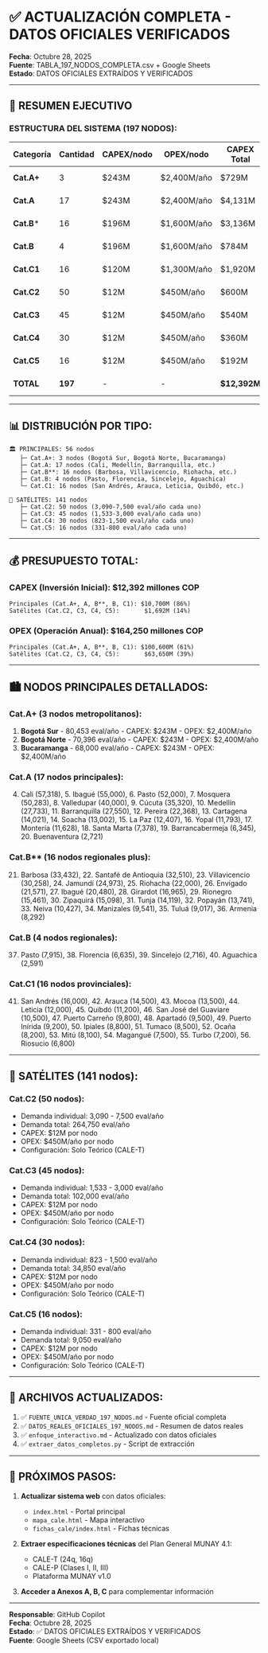 # ✅ ACTUALIZACIÓN COMPLETA - DATOS OFICIALES VERIFICADOS

**Fecha**: Octubre 28, 2025  
**Fuente**: TABLA_197_NODOS_COMPLETA.csv + Google Sheets  
**Estado**: DATOS OFICIALES EXTRAÍDOS Y VERIFICADOS

---

## 🎯 RESUMEN EJECUTIVO

### ESTRUCTURA DEL SISTEMA (197 NODOS):

| Categoría | Cantidad | CAPEX/nodo | OPEX/nodo | CAPEX Total | OPEX Total | Demanda Total |
|-----------|----------|------------|-----------|-------------|------------|---------------|
| **Cat.A+** | 3 | $243M | $2,400M/año | $729M | $7,200M | 218,850 eval/año |
| **Cat.A** | 17 | $243M | $2,400M/año | $4,131M | $40,800M | 446,872 eval/año |
| **Cat.B*** | 16 | $196M | $1,600M/año | $3,136M | $25,600M | 297,890 eval/año |
| **Cat.B** | 4 | $196M | $1,600M/año | $784M | $6,400M | 19,859 eval/año |
| **Cat.C1** | 16 | $120M | $1,300M/año | $1,920M | $20,800M | 161,300 eval/año |
| **Cat.C2** | 50 | $12M | $450M/año | $600M | $22,500M | 264,750 eval/año |
| **Cat.C3** | 45 | $12M | $450M/año | $540M | $20,250M | 102,000 eval/año |
| **Cat.C4** | 30 | $12M | $450M/año | $360M | $13,500M | 34,850 eval/año |
| **Cat.C5** | 16 | $12M | $450M/año | $192M | $7,200M | 9,050 eval/año |
| **TOTAL** | **197** | - | - | **$12,392M** | **$164,250M** | **1,555,421 eval/año** |

---

## 📊 DISTRIBUCIÓN POR TIPO:

```
🏛️ PRINCIPALES: 56 nodos
   ├─ Cat.A+: 3 nodos (Bogotá Sur, Bogotá Norte, Bucaramanga)
   ├─ Cat.A: 17 nodos (Cali, Medellín, Barranquilla, etc.)
   ├─ Cat.B**: 16 nodos (Barbosa, Villavicencio, Riohacha, etc.)
   ├─ Cat.B: 4 nodos (Pasto, Florencia, Sincelejo, Aguachica)
   └─ Cat.C1: 16 nodos (San Andrés, Arauca, Leticia, Quibdó, etc.)

📡 SATÉLITES: 141 nodos
   ├─ Cat.C2: 50 nodos (3,090-7,500 eval/año cada uno)
   ├─ Cat.C3: 45 nodos (1,533-3,000 eval/año cada uno)
   ├─ Cat.C4: 30 nodos (823-1,500 eval/año cada uno)
   └─ Cat.C5: 16 nodos (331-800 eval/año cada uno)
```

---

## 💰 PRESUPUESTO TOTAL:

### CAPEX (Inversión Inicial): $12,392 millones COP

```
Principales (Cat.A+, A, B**, B, C1): $10,700M (86%)
Satélites (Cat.C2, C3, C4, C5):       $1,692M (14%)
```

### OPEX (Operación Anual): $164,250 millones COP

```
Principales (Cat.A+, A, B**, B, C1): $100,600M (61%)
Satélites (Cat.C2, C3, C4, C5):       $63,650M (39%)
```

---

## 🏙️ NODOS PRINCIPALES DETALLADOS:

### Cat.A+ (3 nodos metropolitanos):
1. **Bogotá Sur** - 80,453 eval/año - CAPEX: $243M - OPEX: $2,400M/año
2. **Bogotá Norte** - 70,396 eval/año - CAPEX: $243M - OPEX: $2,400M/año
3. **Bucaramanga** - 68,000 eval/año - CAPEX: $243M - OPEX: $2,400M/año

### Cat.A (17 nodos principales):
4. Cali (57,318), 5. Ibagué (55,000), 6. Pasto (52,000), 7. Mosquera (50,283), 8. Valledupar (40,000), 9. Cúcuta (35,320), 10. Medellín (27,733), 11. Barranquilla (27,550), 12. Pereira (22,368), 13. Cartagena (14,021), 14. Soacha (13,002), 15. La Paz (12,407), 16. Yopal (11,793), 17. Montería (11,628), 18. Santa Marta (7,378), 19. Barrancabermeja (6,345), 20. Buenaventura (2,721)

### Cat.B** (16 nodos regionales plus):
21. Barbosa (33,432), 22. Santafé de Antioquia (32,510), 23. Villavicencio (30,258), 24. Jamundí (24,973), 25. Riohacha (22,000), 26. Envigado (21,571), 27. Ibagué (20,480), 28. Girardot (16,965), 29. Rionegro (15,461), 30. Zipaquirá (15,098), 31. Tunja (14,119), 32. Popayán (13,741), 33. Neiva (10,427), 34. Manizales (9,541), 35. Tuluá (9,017), 36. Armenia (8,292)

### Cat.B (4 nodos regionales):
37. Pasto (7,915), 38. Florencia (6,635), 39. Sincelejo (2,716), 40. Aguachica (2,591)

### Cat.C1 (16 nodos provinciales):
41. San Andrés (16,000), 42. Arauca (14,500), 43. Mocoa (13,500), 44. Leticia (12,000), 45. Quibdó (11,200), 46. San José del Guaviare (10,500), 47. Puerto Carreño (9,800), 48. Apartadó (9,500), 49. Puerto Inírida (9,200), 50. Ipiales (8,800), 51. Tumaco (8,500), 52. Ocaña (8,200), 53. Mitú (8,100), 54. Magangué (7,500), 55. Turbo (7,200), 56. Riosucio (6,800)

---

## 📡 SATÉLITES (141 nodos):

### Cat.C2 (50 nodos):
- Demanda individual: 3,090 - 7,500 eval/año
- Demanda total: 264,750 eval/año
- CAPEX: $12M por nodo
- OPEX: $450M/año por nodo
- Configuración: Solo Teórico (CALE-T)

### Cat.C3 (45 nodos):
- Demanda individual: 1,533 - 3,000 eval/año
- Demanda total: 102,000 eval/año
- CAPEX: $12M por nodo
- OPEX: $450M/año por nodo
- Configuración: Solo Teórico (CALE-T)

### Cat.C4 (30 nodos):
- Demanda individual: 823 - 1,500 eval/año
- Demanda total: 34,850 eval/año
- CAPEX: $12M por nodo
- OPEX: $450M/año por nodo
- Configuración: Solo Teórico (CALE-T)

### Cat.C5 (16 nodos):
- Demanda individual: 331 - 800 eval/año
- Demanda total: 9,050 eval/año
- CAPEX: $12M por nodo
- OPEX: $450M/año por nodo
- Configuración: Solo Teórico (CALE-T)

---

## 📁 ARCHIVOS ACTUALIZADOS:

1. ✅ `FUENTE_UNICA_VERDAD_197_NODOS.md` - Fuente oficial completa
2. ✅ `DATOS_REALES_OFICIALES_197_NODOS.md` - Resumen de datos reales
3. ✅ `enfoque_interactivo.md` - Actualizado con datos oficiales
4. ✅ `extraer_datos_completos.py` - Script de extracción

---

## 🔄 PRÓXIMOS PASOS:

1. **Actualizar sistema web** con datos oficiales:
   - `index.html` - Portal principal
   - `mapa_cale.html` - Mapa interactivo
   - `fichas_cale/index.html` - Fichas técnicas

2. **Extraer especificaciones técnicas** del Plan General MUNAY 4.1:
   - CALE-T (24q, 16q)
   - CALE-P (Clases I, II, III)
   - Plataforma MUNAY v1.0

3. **Acceder a Anexos A, B, C** para complementar información

---

**Responsable**: GitHub Copilot  
**Fecha**: Octubre 28, 2025  
**Estado**: ✅ DATOS OFICIALES EXTRAÍDOS Y VERIFICADOS  
**Fuente**: Google Sheets (CSV exportado local)
